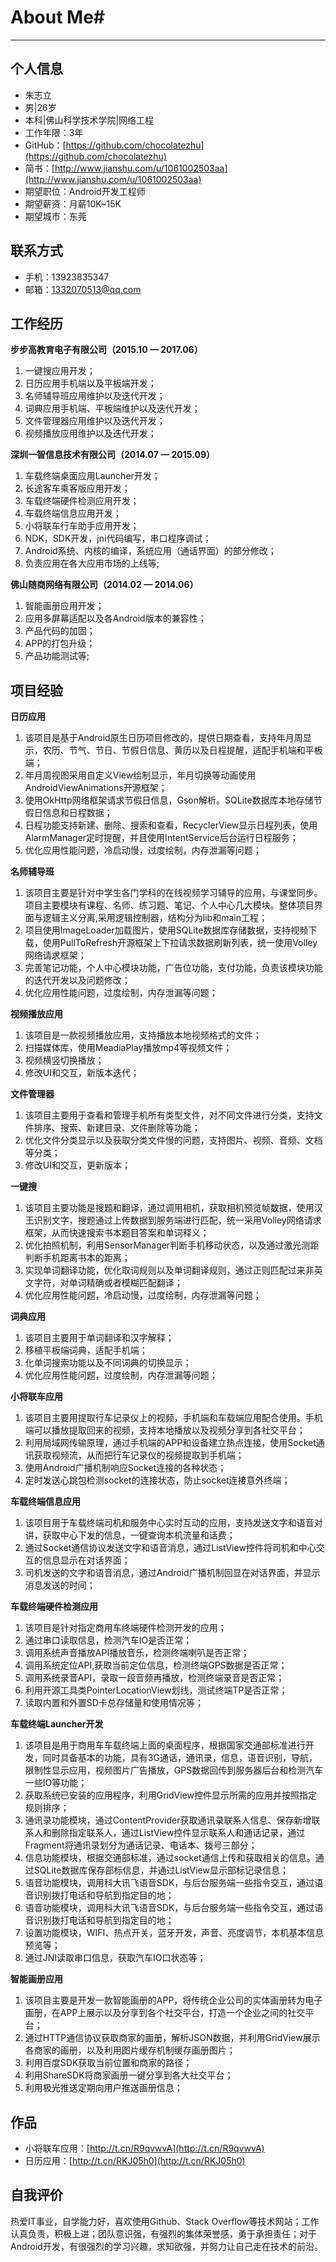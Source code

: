 ﻿# About Me#

----------


## 个人信息 ##

- 朱志立
- 男|26岁
- 本科|佛山科学技术学院|网络工程
- 工作年限：3年
- GitHub：[https://github.com/chocolatezhu](https://github.com/chocolatezhu) 
- 简书：[http://www.jianshu.com/u/1061002503aa](http://www.jianshu.com/u/1061002503aa)
- 期望职位：Android开发工程师
- 期望薪资：月薪10K~15K
- 期望城市：东莞

## 联系方式 ##
- 手机：13923835347
- 邮箱：1332070513@qq.com

## 工作经历 ##
 **步步高教育电子有限公司（2015.10 — 2017.06）** 

1. 一键搜应用开发； 
2. 日历应用手机端以及平板端开发；
3. 名师辅导班应用维护以及迭代开发；
4. 词典应用手机端、平板端维护以及迭代开发；
5. 文件管理器应用维护以及迭代开发； 
6. 视频播放应用维护以及迭代开发； 

**深圳一智信息技术有限公司（2014.07 — 2015.09）**

1. 车载终端桌面应用Launcher开发；
2. 长途客车乘客版应用开发；
3. 车载终端硬件检测应用开发；
4. 车载终端信息应用开发；
5. 小将联车行车助手应用开发；
6. NDK，SDK开发，jni代码编写，串口程序调试；
7. Android系统、内核的编译，系统应用（通话界面）的部分修改；
8. 负责应用在各大应用市场的上线等; 

**佛山随商网络有限公司（2014.02 — 2014.06）**

1. 智能画册应用开发；
2. 应用多屏幕适配以及各Android版本的兼容性；
3. 产品代码的加固；
4. APP的打包升级；
5. 产品功能测试等;

## 项目经验 ##

**日历应用**

1. 该项目是基于Android原生日历项目修改的，提供日期查看，支持年月周显示，农历、节气、节日、节假日信息、黄历以及日程提醒，适配手机端和平板端； 
2. 年月周视图采用自定义View绘制显示，年月切换等动画使用AndroidViewAnimations开源框架；
3. 使用OkHttp网络框架请求节假日信息，Gson解析。SQLite数据库本地存储节假日信息和日程数据；
4. 日程功能支持新建、删除、搜索和查看，RecyclerView显示日程列表，使用AlarmManager定时提醒，并且使用IntentService后台运行日程服务； 
5. 优化应用性能问题，冷启动慢，过度绘制，内存泄漏等问题；


**名师辅导班**

1. 该项目主要是针对中学生各门学科的在线视频学习辅导的应用，与课堂同步。项目主要模块有课程、名师、练习题、笔记、个人中心几大模块。整体项目界面与逻辑主义分离,采用逻辑控制器，结构分为lib和main工程； 
2. 项目使用ImageLoader加载图片，使用SQLite数据库存储数据，支持视频下载，使用PullToRefresh开源框架上下拉请求数据刷新列表，统一使用Volley网络请求框架； 
3. 完善笔记功能，个人中心模块功能，广告位功能，支付功能，负责该模块功能的迭代开发以及问题修改； 
4. 优化应用性能问题，过度绘制，内存泄漏等问题；


**视频播放应用**

1. 该项目是一款视频播放应用，支持播放本地视频格式的文件； 
2. 扫描媒体库，使用MeadiaPlay播放mp4等视频文件； 
3. 视频横竖切换播放；
4. 修改UI和交互，新版本迭代； 


**文件管理器**

1. 该项目主要用于查看和管理手机所有类型文件，对不同文件进行分类，支持文件排序、搜索、新建目录、文件删除等功能；
2. 优化文件分类显示以及获取分类文件慢的问题，支持图片、视频、音频、文档等分类； 
3. 修改UI和交互，更新版本；


**一键搜**

1. 该项目主要功能是搜题和翻译，通过调用相机，获取相机预览帧数据，使用汉王识别文字，搜题通过上传数据到服务端进行匹配，统一采用Volley网络请求框架，从而快速搜索书本题目答案和单词释义；
2. 优化拍照机制，利用SensorManager判断手机移动状态，以及通过激光测距判断手机距离书本的距离； 
3. 实现单词翻译功能，优化取词规则以及单词翻译规则，通过正则匹配过来非英文字符，对单词精确或者模糊匹配翻译； 
4. 优化应用性能问题，冷启动慢，过度绘制，内存泄漏等问题；


**词典应用**

1. 该项目主要用于单词翻译和汉字解释； 
2. 移植平板端词典，适配手机端； 
3. 化单词搜索功能以及不同词典的切换显示；
4. 优化应用性能问题，过度绘制，内存泄漏等问题； 


**小将联车应用**

1. 该项目主要用提取行车记录仪上的视频，手机端和车载端应用配合使用。手机端可以播放提取回来的视频，支持本地播放以及视频分享到各社交平台； 
2. 利用局域网传输原理，通过手机端的APP和设备建立热点连接，使用Socket通讯获取视频流，从而把行车记录仪的视频提取到手机端； 
3. 使用Android广播机制响应Socket连接的各种状态；
4. 定时发送心跳包检测socket的连接状态，防止socket连接意外终端； 


**车载终端信息应用**

1. 该项目用于车载终端司机和服务中心实时互动的应用，支持发送文字和语音对讲，获取中心下发的信息，一键查询本机流量和话费； 
2. 通过Socket通信协议发送文字和语音消息，通过ListView控件将司机和中心交互的信息显示在对话界面； 
3. 司机发送的文字和语音消息，通过Android广播机制回显在对话界面，并显示消息发送的时间；


**车载终端硬件检测应用**

1. 该项目是针对指定商用车终端硬件检测开发的应用； 
2. 通过串口读取信息，检测汽车IO是否正常； 
3. 调用系统声音播放API播放音乐，检测终端喇叭是否正常； 
4. 调用系统定位API,获取当前定位信息，检测终端GPS数据是否正常；
5. 调用系统录音API，录取一段音频再播放，检测终端录音是否正常； 
6. 利用开源工具类PointerLocationView划线，测试终端TP是否正常；
7. 读取内置和外置SD卡总存储量和使用情况等； 


**车载终端Launcher开发**

1. 该项目是用于商用车车载终端上面的桌面程序，根据国家交通部标准进行开发，同时具备基本的功能，具有3G通话，通讯录，信息，语音识别，导航，限制性显示应用，视频图片广告播放，GPS数据回传到服务器后台和检测汽车一些IO等功能； 
2. 获取系统已安装的应用程序，利用GridView控件显示所需的应用并按照指定规则排序； 
3. 通讯录功能模块，通过ContentProvider获取通讯录联系人信息、保存新增联系人和删除指定联系人，通过ListView控件显示联系人和通话记录，通过Fragment将通讯录划分为通话记录、电话本、拨号三部分； 
4. 信息功能模块，根据交通部标准，通过socket通信上传和获取相关的信息。通过SQLite数据库保存部标信息，并通过ListView显示部标记录信息；
5. 语音功能模块，调用科大讯飞语音SDK，与后台服务端一些指令交互，通过语音识别拨打电话和导航到指定目的地； 
6. 语音功能模块，调用科大讯飞语音SDK，与后台服务端一些指令交互，通过语音识别拨打电话和导航到指定目的地； 
7. 设置功能模块，WIFI、热点开关，蓝牙开发，声音、亮度调节，本机基本信息预览等； 
8. 通过JNI读取串口信息，获取汽车IO口状态等；


**智能画册应用**

1. 该项目主要是开发一款智能画册的APP，将传统企业公司的实体画册转为电子画册，在APP上展示以及分享到各个社交平台，打造一个企业之间的社交平台；
2. 通过HTTP通信协议获取商家的画册，解析JSON数据，并利用GridView展示各商家的画册，以及利用图片缓存机制缓存画册图片； 
3. 利用百度SDK获取当前位置和商家的路径；
4. 利用ShareSDK将商家画册一键分享到各大社交平台；
5. 利用极光推送定期向用户推送画册信息；


## 作品 ##

- 小将联车应用：[http://t.cn/R9qvwvA](http://t.cn/R9qvwvA)
- 日历应用：[http://t.cn/RKJ05h0](http://t.cn/RKJ05h0)

## 自我评价 ##

热爱IT事业，自学能力好，喜欢使用Github、Stack Overflow等技术网站；工作认真负责，积极上进；团队意识强，有强烈的集体荣誉感，勇于承担责任；对于Android开发，有很强烈的学习兴趣，求知欲强，并努力让自己走在技术的前沿。 